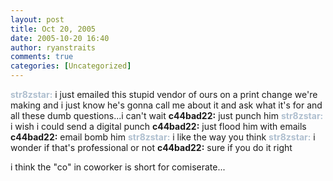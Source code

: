 ```yaml
---
layout: post
title: Oct 20, 2005
date: 2005-10-20 16:40
author: ryanstraits
comments: true
categories: [Uncategorized]
---
```

<strong><span style="color:#afbfcf;">str8zstar:</span></strong> i just emailed this stupid vendor of ours on a print change we're making and i just know he's gonna call me about it and ask what it's for and all these dumb questions...i can't wait
<strong>c44bad22:</strong> just punch him
<strong><span style="color:#afbfcf;">str8zstar:</span></strong> i wish i could send a digital punch
<strong>c44bad22:</strong> just flood him with emails
<strong>c44bad22:</strong> email bomb him
<strong><span style="color:#afbfcf;">str8zstar:</span></strong> i like the way you think
<strong><span style="color:#afbfcf;">str8zstar:</span></strong> i wonder if that's professional or not
<strong>c44bad22:</strong> sure if you do it right

i think the "co" in coworker is short for comiserate...
